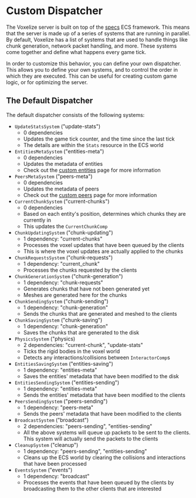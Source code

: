 # Custom Dispatcher

The Voxelize server is built on top of the [specs](https://specs.amethyst.rs/docs/tutorials/) ECS framework. This means that the server is made up of a series of systems that are running in parallel. By default, Voxelize has a list of systems that are used to handle things like chunk generation, network packet handling, and more. These systems come together and define what happens every game tick.

In order to customize this behavior, you can define your own dispatcher. This allows you to define your own systems, and to control the order in which they are executed. This can be useful for creating custom game logic, or for optimizing the server.

## The Default Dispatcher

The default dispatcher consists of the following systems:
- `UpdateStatsSystem` ("update-stats")
  - 0 dependencies
  - Updates the game tick counter, and the time since the last tick
  - The details are within the `Stats` resource in the ECS world 
- `EntitiesMetaSystem` ("entities-meta")
  - 0 dependencies
  - Updates the metadata of entities
  - Check out the [custom entities](custom-entities.md) page for more information
- `PeersMetaSystem` ("peers-meta")
  - 0 dependencies
  - Updates the metadata of peers
  - Check out the [custom peers](custom-peers.md) page for more information
- `CurrentChunkSystem` ("current-chunks")
  - 0 dependencies
  - Based on each entity's position, determines which chunks they are currently in
  - This updates the `CurrentChunkComp`
- `ChunkUpdatingSystem` ("chunk-updating")
  - 1 dependency: "current-chunks"
  - Processes the voxel updates that have been queued by the clients
  - This is where the voxel updates are actually applied to the chunks
- `ChunkRequestsSystem` ("chunk-requests")
  - 1 dependency: "current_chunk"
  - Processes the chunks requested by the clients
- `ChunkGenerationSystem` ("chunk-generation")
  - 1 dependency: "chunk-requests"
  - Generates chunks that have not been generated yet
  - Meshes are generated here for the chunks
- `ChunkSendingSystem` ("chunk-sending")
  - 1 dependency: "chunk-generation"
  - Sends the chunks that are generated and meshed to the clients
- `ChunkSavingSystem` ("chunk-saving")
  - 1 dependency: "chunk-generation"
  - Saves the chunks that are generated to the disk
- `PhysicsSystem` ("physics)
  - 2 dependencies: "current-chunk", "update-stats"
  - Ticks the rigid bodies in the voxel world
  - Detects any interactions/collisions between `InteractorComp`s
- `EntitiesSavingSystem` ("entities-saving")
  - 1 dependency: "entities-meta"
  - Saves the entities' metadata that have been modified to the disk
- `EntitiesSendingSystem` ("entities-sending")
  - 1 dependency: "entities-meta"
  - Sends the entities' metadata that have been modified to the clients
- `PeersSendingSystem` ("peers-sending")
  - 1 dependency: "peers-meta"
  - Sends the peers' metadata that have been modified to the clients
- `BroadcastSystem` ("broadcast")
  - 2 dependencies: "peers-sending", "entities-sending"
  - All the above systems will queue up packets to be sent to the clients. This system will actually send the packets to the clients
- `CleanupSystem` ("cleanup")
  - 1 dependency: "peers-sending", "entities-sending"
  - Cleans up the ECS world by clearing the collisions and interactions that have been processed
- `EventsSystem` ("events")
  - 1 dependency: "broadcast"
  - Processes the events that have been queued by the clients by broadcasting them to the other clients that are interested

